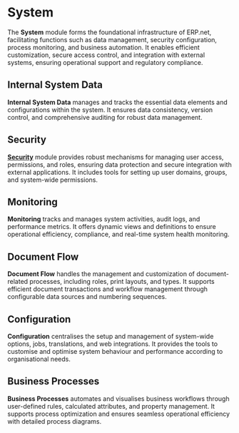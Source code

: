 # System

The **System** module forms the foundational infrastructure of ERP.net, facilitating functions such as data management, security configuration, process monitoring, and business automation. It enables efficient customization, secure access control, and integration with external systems, ensuring operational support and regulatory compliance.

## Internal System Data

**Internal System Data** manages and tracks the essential data elements and configurations within the system. It ensures data consistency, version control, and comprehensive auditing for robust data management.

## Security

[**Security**]() module provides robust mechanisms for managing user access, permissions, and roles, ensuring data protection and secure integration with external applications. It includes tools for setting up user domains, groups, and system-wide permissions.

## Monitoring

**Monitoring** tracks and manages system activities, audit logs, and performance metrics. It offers dynamic views and definitions to ensure operational efficiency, compliance, and real-time system health monitoring.

## Document Flow

**Document Flow** handles the management and customization of document-related processes, including roles, print layouts, and types. It supports efficient document transactions and workflow management through configurable data sources and numbering sequences.

## Configuration

**Configuration** centralises the setup and management of system-wide options, jobs, translations, and web integrations. It provides the tools to customise and optimise system behaviour and performance according to organisational needs.

## Business Processes

**Business Processes** automates and visualises business workflows through user-defined rules, calculated attributes, and property management. It supports process optimization and ensures seamless operational efficiency with detailed process diagrams.
